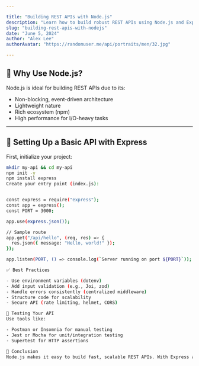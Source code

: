 ```yaml
---

title: "Building REST APIs with Node.js"
description: "Learn how to build robust REST APIs using Node.js and Express."
slug: "building-rest-apis-with-nodejs"
date: "June 5, 2024"
author: "Alex Lee"
authorAvatar: "https://randomuser.me/api/portraits/men/32.jpg"

---
```


## 🔧 Why Use Node.js?

Node.js is ideal for building REST APIs due to its:

- Non-blocking, event-driven architecture
- Lightweight nature
- Rich ecosystem (npm)
- High performance for I/O-heavy tasks

---

## 🧱 Setting Up a Basic API with Express

First, initialize your project:

```bash
mkdir my-api && cd my-api
npm init -y
npm install express
Create your entry point (index.js):


const express = require("express");
const app = express();
const PORT = 3000;

app.use(express.json());

// Sample route
app.get("/api/hello", (req, res) => {
  res.json({ message: "Hello, world!" });
});

app.listen(PORT, () => console.log(`Server running on port ${PORT}`));

✅ Best Practices

- Use environment variables (dotenv)
- Add input validation (e.g., Joi, zod)
- Handle errors consistently (centralized middleware)
- Structure code for scalability
- Secure API (rate limiting, helmet, CORS)

🧪 Testing Your API
Use tools like:

- Postman or Insomnia for manual testing
- Jest or Mocha for unit/integration testing
- Supertest for HTTP assertions

🚀 Conclusion
Node.js makes it easy to build fast, scalable REST APIs. With Express and a clear structure, you can create APIs ready for production with confidence.